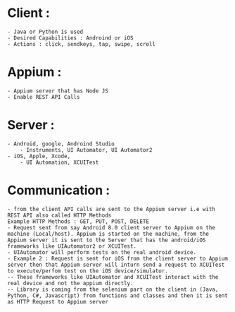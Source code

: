 # Client : 
    - Java or Python is used 
    - Desired Capabilities : Androind or iOS
    - Actions : click, sendkeys, tap, swipe, scroll 
# Appium : 
    - Appium server that has Node JS 
    - Enable REST API Calls
# Server : 
    - Android, google, Androind Studio
        - Instruments, UI Automator, UI Automator2
    - iOS, Apple, Xcode, 
        - UI Automation, XCUITest

# Communication :
    - from the client API calls are sent to the Appium server i.e with REST API also called HTTP Methods
    Example HTTP Methods : GET, PUT, POST, DELETE
    - Request sent from say Android 8.0 client server to Appium on the machine (Local/host). Appium is started on the machine, from the Appium server it is sent to the Server that has the android/iOS frameworks like UIAutomator2 or XCUITest. 
    - UIAutomator will perform tests on the real android device. 
    - Example 2 : Request is sent for iOS from the client server to Appium server then that Appium server will inturn send a request to XCUITest to execute/perfom test on the iOS device/simulator. 
    -- These frameworks like UIAutomator and XCUITest interact with the real device and not the appium directly. 
    -- Library is coming from the selenium part on the client in (Java, Python, C#, Javascript) from functions and classes and then it is sent as HTTP Request to Appium server
    